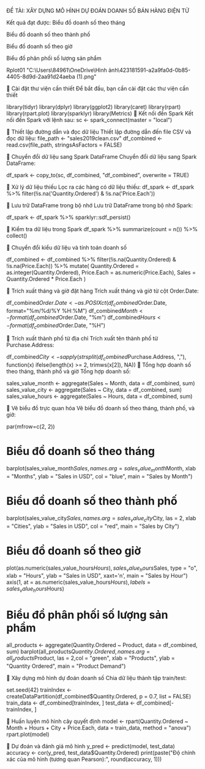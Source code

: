 ĐỀ TÀI: XÂY DỰNG MÔ HÌNH DỰ ĐOÁN DOANH SỐ BÁN HÀNG ĐIỆN TỬ

Kết quả đạt được: Biểu đồ doanh số theo tháng

Biểu đồ doanh số theo thành phố

Biểu đồ doanh số theo giờ

Biểu đồ phân phối số lượng sản phẩm

Rplot01
"C:\Users\84961\OneDrive\Hình ảnh\423181591-a2a9fa0d-0b85-4405-8d9d-2aa91d24aeba (1).png"

🚩 Cài đặt thư viện cần thiết
Để bắt đầu, bạn cần cài đặt các thư viện cần thiết

library(tidyr)
library(dplyr)
library(ggplot2)
library(caret)
library(rpart)
library(rpart.plot)
library(sparklyr)
library(Metrics)
🚩 Kết nối đến Spark
Kết nối đến Spark với lệnh sau:
sc <- spark_connect(master = "local")

🚩 Thiết lập đường dẫn và đọc dữ liệu
Thiết lập đường dẫn đến file CSV và đọc dữ liệu:
file_path <- "sales2019clean.csv"
df_combined <- read.csv(file_path, stringsAsFactors = FALSE)

🚩 Chuyển đổi dữ liệu sang Spark DataFrame
Chuyển đổi dữ liệu sang Spark DataFrame:

df_spark <- copy_to(sc, df_combined, "df_combined", overwrite = TRUE)

🚩 Xử lý dữ liệu thiếu
Lọc ra các hàng có dữ liệu thiếu:
df_spark <- df_spark %>% filter(!is.na('Quantity.Ordered') & !is.na('Price.Each'))

🚩 Lưu trữ DataFrame trong bộ nhớ
Lưu trữ DataFrame trong bộ nhớ Spark:

df_spark <- df_spark %>% sparklyr::sdf_persist()

🚩 Kiểm tra dữ liệu trong Spark
df_spark %>%
  summarize(count = n()) %>%
  collect()

🚩 Chuyển đổi kiểu dữ liệu và tính toán doanh số


df_combined <- df_combined %>%
  filter(!is.na(Quantity.Ordered) & !is.na(Price.Each)) %>%
  mutate(
    Quantity.Ordered = as.integer(Quantity.Ordered),
    Price.Each = as.numeric(Price.Each),
    Sales = Quantity.Ordered * Price.Each
  )

🚩 Trích xuất tháng và giờ đặt hàng
Trích xuất tháng và giờ từ cột Order.Date:

df_combined$Order.Date <- as.POSIXct(df_combined$Order.Date, format="%m/%d/%Y %H:%M")
df_combined$Month <- format(df_combined$Order.Date, "%m")
df_combined$Hours <- format(df_combined$Order.Date, "%H")

🚩 Trích xuất thành phố từ địa chỉ
Trích xuất tên thành phố từ Purchase.Address:

df_combined$City <- sapply(strsplit(df_combined$Purchase.Address, ","), 
                           function(x) ifelse(length(x) >= 2, trimws(x[2]), NA))
🚩 Tổng hợp doanh số theo tháng, thành phố và giờ
Tổng hợp doanh số:

sales_value_month <- aggregate(Sales ~ Month, data = df_combined, sum)
sales_value_city <- aggregate(Sales ~ City, data = df_combined, sum)
sales_value_hours <- aggregate(Sales ~ Hours, data = df_combined, sum)

🚩 Vẽ biểu đồ trực quan hóa
Vẽ biểu đồ doanh số theo tháng, thành phố, và giờ:


par(mfrow=c(2, 2))
# Biểu đồ doanh số theo tháng
barplot(sales_value_month$Sales, names.arg = sales_value_month$Month, 
        xlab = "Months", ylab = "Sales in USD", col = "blue", main = "Sales by Month")


# Biểu đồ doanh số theo thành phố
barplot(sales_value_city$Sales, names.arg = sales_value_city$City, las = 2, 
        xlab = "Cities", ylab = "Sales in USD", col = "red", main = "Sales by City")
# Biểu đồ doanh số theo giờ
plot(as.numeric(sales_value_hours$Hours), sales_value_hours$Sales, type = "o", 
     xlab = "Hours", ylab = "Sales in USD", xaxt='n', main = "Sales by Hour")
axis(1, at = as.numeric(sales_value_hours$Hours), labels = sales_value_hours$Hours)
# Biểu đồ phân phối số lượng sản phẩm
all_products <- aggregate(Quantity.Ordered ~ Product, data = df_combined, sum)
barplot(all_products$Quantity.Ordered, names.arg = all_products$Product, las = 2,col = "green", xlab = "Products", ylab = "Quantity Ordered", main = "Product Demand")

🚩 Xây dựng mô hình dự đoán doanh số
Chia dữ liệu thành tập train/test:

set.seed(42)
trainIndex <- createDataPartition(df_combined$Quantity.Ordered, p = 0.7, list = FALSE)
train_data <- df_combined[trainIndex, ]
test_data <- df_combined[-trainIndex, ]

🚩 Huấn luyện mô hình cây quyết định
model <- rpart(Quantity.Ordered ~ Month + Hours + City + Price.Each, 
               data = train_data, method = "anova")
rpart.plot(model)

🚩 Dự đoán và đánh giá mô hình
y_pred <- predict(model, test_data)
accuracy <- cor(y_pred, test_data$Quantity.Ordered)
print(paste("Độ chính xác của mô hình (tương quan Pearson):", round(accuracy, 1)))
